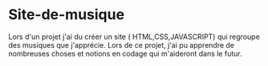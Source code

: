 # Site-de-musique
 Lors d'un projet j'ai du créer un site ( HTML,CSS,JAVASCRIPT) qui regroupe des musiques que j'apprécie. Lors de ce projet, j'ai pu apprendre de nombreuses choses et notions en codage qui m'aideront dans le futur.
